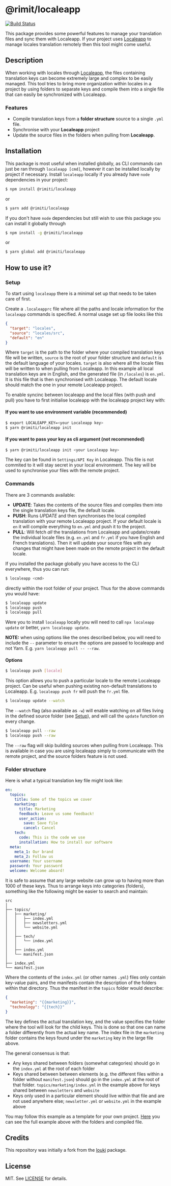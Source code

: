 # @rimit/localeapp

[![Build Status](https://travis-ci.org/rimiti/localeapp.svg?branch=master)](https://travis-ci.org/rimiti/localeapp)

This package provides some powerful features to manage your translation files and sync them with Localeapp. 
If your project uses [Localeapp](https://www.localeapp.com/) to manage locales translation remotely then this tool might come useful.

## Description 

When working with locales through [Localeapp](https://www.localeapp.com/), the files containing translation keys can become extremely large and complex to be easily managed. This tool tries to bring more organization within locales in a project by using folders to separate keys and compile them into a single file that can easily be synchronized with Localeapp.

### Features

- Compile translation keys from a __folder structure__ source to a single `.yml` file.
- Synchronise with your __Localeapp__ project
- Update the source files in the folders when pulling from __Localeapp__.

## Installation

This package is most useful when installed globally, as CLI commands can just be ran through `localeapp [cmd]`, however it can be installed locally by project if necessary. Install `localeapp` locally if you already have `node` dependencies in your project:

 ```sh
 $ npm install @rimiti/localeapp
 ```
 or
 ```sh
 $ yarn add @rimiti/localeapp
 ```

 If you don't have `node` dependencies but still wish to use this package you can install it globally through
 ```sh
 $ npm install -g @rimiti/localeapp
 ```
 or
 ```sh
 $ yarn global add @rimiti/localeapp
 ```

## How to use it?

### Setup

To start using `localeapp` there is a minimal set up that needs to be taken care of first.

Create a `.localeapprc` file where all the paths and locale information for the `localeapp` commands is specified. A normal usage set up file looks like this

```json
{
  "target": "locales",
  "source": "locales/src",
  "default": "en"
}
```

Where `target` is the path to the folder where your compiled translation keys file will be written, `source` is the root of your folder structure and `default` is the default language of your locales. `target` is also where all the locale files will be written to when pulling from Localeapp. In this example all local translation keys are in English, and the generated file (in `/locales`) is `en.yml`. It is this file that is then synchronised with Localeapp. The default locale should match the one in your remote  Localeapp project.

To enable syncinc between localeapp and the local files (with push and pull) you have to first initialise localeapp with the localeapp project key with:


#### If you want to use environment variable (recommended)

```sh
$ export LOCALEAPP_KEY=<your Localeapp key>
$ yarn @rimiti/localeapp init
```

#### If you want to pass your key as cli argument (not recommended)

```sh
$ yarn @rimiti/localeapp init <your Localeapp key> 
```

The key can be found in `Settings/API Key` in Localeapp. This file is not commited to it will stay secret in your local environment. The key will be used to synchronise your files with the remote project.

### Commands

There are 3 commands available:
- __UPDATE__: Takes the contents of the source files and compiles them into the single translation keys file, the default locale.
- __PUSH__: Runs _UPDATE_ and then synchronises the local compiled translation with your remote Localeapp project. If your default locale is `en` it will compile everything to `en.yml` and push it to the project.
- __PULL__: Will fetch _all_ the translations from Localeapp and update/create the individual locale files (e.g. `en.yml` and `fr.yml` if you have English and French translations). Then it will update your source files with any changes that might have been made on the remote project in the default locale.


If you installed the package globally you have access to the CLI everywhere, thus you can run:

```sh
$ localeapp <cmd>
```

directly within the root folder of your project. Thus for the above commands you would have:

```sh
$ localeapp update
$ localeapp push
$ localeapp pull
```

Were you to install `localeapp` locally you will need to call `npx localeapp update` or better, `yarn localeapp update`.

**NOTE:** when using options like the ones described below, you will need to include the `--` parameter to ensure the options are passed to localeapp and not Yarn. E.g. `yarn localeapp pull -- --raw`.

#### Options

```sh
$ localeapp push [locale]
```

This option allows you to push a particular locale to the remote Localeapp project. Can be useful when pushing existing non-default translations to Localeapp. E.g. `localeapp push fr` will push the `fr.yml` file.

```sh
$ localeapp update --watch
```
The `--watch` flag (also available as `-w`) will enable watching on all files living in the defined source folder (see [Setup](#setup)), and will call the `update` function on every change.

```sh
$ localeapp pull --raw
$ localeapp push --raw
```

The `--raw` flag will skip building sources when pulling from Localeapp. This is available in case you are using localeapp simply to communicate with the remote project, and the source folders feature is not used.

### Folder structure

Here is what a typical translation key file might look like:
```yml
en:
  topics:
    title: Some of the topics we cover
    marketing:
      title: Marketing
      feedback: Leave us some feedback!
      user_action:
        save: Save file
        cancel: Cancel
    tech:
      code: This is the code we use
      installation: How to install our software
  meta:
    meta_1: Our brand
    meta_2: Follow us
  username: Your username
  password: Your password
  welcome: Welcome aboard!
```

It is safe to assume that any large website can grow up to having more than 1000 of these keys. Thus to arrange keys into categories (folders), something like the following might be easier to search and maintain:

```
src
│
├── topics/
│   ├── marketing/
│   │   ├── index.yml
│   │   ├── newsletters.yml
│   │   └── website.yml
│   │
│   ├── tech/
│   │   └── index.yml
│   │
│   ├── index.yml
│   └── manifest.json
│
├── index.yml
└── manifest.json
```

Where the contents of the `index.yml` (or other names `.yml`) files only contain key-value pairs, and the manifests contain the description of the folders within that directory. Thus the manifest in the `topics` folder would describe:

```json
{
  "marketing": "{{marketing}}",
  "technology": "{{tech}}"
}
```

The key defines the actual translation key, and the value specifies the folder where the tool will look for the child keys. This is done so that one can name a folder differently from the actual key name. The index file in the `marketing` folder contains the keys found under the `marketing` key in the large file above.

The general consensus is that:
- Any keys shared between folders (somewhat categories) should go in the `index.yml` at the root of each folder
- Keys shared between between elements (e.g. the different files within a folder without `manifest.json`) should go in the `index.yml` at the root of that folder. `topics/marketing/index.yml` in the example above for keys shared between `newsletters` and `website`
- Keys only used in a particular element should live within that file and are not used anywhere else; `newsletter.yml` or `website.yml` in the example above

You may follow this example as a template for your own project. [Here](/examples) you can see the full example above with the folders and compiled file.

## Credits

This repository was initially a fork from the [louki](https://github.com/Drawbotics/louki) package. 

## License

MIT. See [LICENSE](LICENSE) for details.
